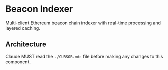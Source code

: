 # Beacon Indexer

Multi-client Ethereum beacon chain indexer with real-time processing and layered caching.

## Architecture  
Claude MUST read the `./CURSOR.mdc` file before making any changes to this component.